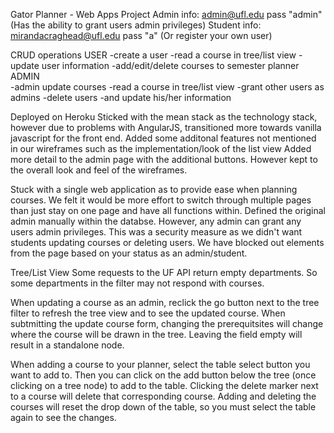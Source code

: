 Gator Planner - Web Apps Project
Admin info: admin@ufl.edu pass "admin" (Has the ability to grant users admin privileges)
Student info: mirandacraghead@ufl.edu pass "a" (Or register your own user)

CRUD operations 
USER
	-create a user
	-read a course in tree/list view
	-update user information
	-add/edit/delete courses to semester planner
ADMIN	
	-admin update courses
	-read a course in tree/list view
	-grant other users as admins 
	-delete users 
	-and update his/her information 
	
Deployed on Heroku
Sticked with the mean stack as the technology stack, however due to problems with AngularJS, transitioned more towards vanilla javascript for the front end.
Added some additonal features not mentioned in our wireframes such as the implementation/look of the list view 
Added more detail to the admin page with the additional buttons. However kept to the overall look and feel of the wireframes. 

Stuck with a single web application as to provide ease when planning courses. We felt it would be more effort to switch through multiple pages than just stay on one page and have all functions within. Defined the original admin manually within the databse. However, any admin can grant any users admin privileges. This was a security measure as we didn't want students updating courses or deleting users. We have blocked out elements from the page based on your status as an admin/student.  

Tree/List View
Some requests to the UF API return empty departments. So some departments in the filter may not respond with courses.

When updating a course as an admin, reclick the go button next to the tree filter to refresh the tree view and to see the updated course.
When subtmitting the update course form, changing the prerequitsites will change where the course will be drawn in the tree. Leaving the field empty will result in a standalone node.

When adding a course to your planner, select the table select button you want to add to. Then you can click on the add button below the tree (once clicking on a tree node) to add to the table. Clicking the delete marker next to a course will delete that corresponding course. Adding and deleting the courses will reset the drop down of the table, so you must select the table again to see the changes.
